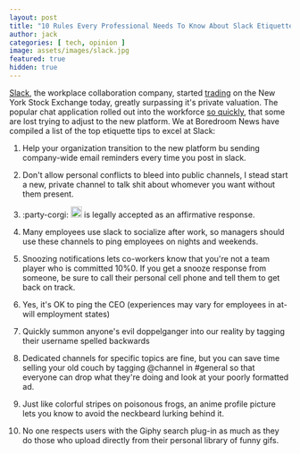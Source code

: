 ```yaml
---
layout: post
title: "10 Rules Every Professional Needs To Know About Slack Etiquette"
author: jack
categories: [ tech, opinion ]
image: assets/images/slack.jpg
featured: true
hidden: true
---
```


[Slack](https://finance.yahoo.com/quote/WORK), the workplace collaboration company, started [trading](https://www.nytimes.com/2019/06/20/technology/slack-stock-ipo-price-trading.html) on the New York Stock Exchange today, greatly surpassing it's private valuation. The popular chat application rolled out into the workforce [so quickly](https://www.nytimes.com/2019/06/19/style/slack-replace-email-ipo-listing.html), that some are lost trying to adjust to the new platform. We at Boredroom News have compiled a list of the top etiquette tips to excel at Slack:

1.  Help your organization transition to the new platform bu sending company-wide email reminders every time you post in slack.

2.  Don't allow personal conflicts to bleed into public channels, I stead start a new, private channel to talk shit about whomever you want without them present.

3.  :party-corgi: <img src="{{site.baseurl}}/assets/images/party-corgi.gif" width="20" height="20" /> is legally accepted as an affirmative response.

4.  Many employees use slack to socialize after work, so managers should use these channels to ping employees on nights and weekends.

5.  Snoozing notifications lets co-workers know that you're not a team player who is committed 10%0. If you get a snooze response from someone, be sure to call their personal cell phone and tell them to get back on track.

6.  Yes, it's OK to ping the CEO (experiences may vary for employees in at-will employment states)

7.  Quickly summon anyone's evil doppelganger into our reality by tagging their username spelled backwards

8.  Dedicated channels for specific topics are fine, but you can save time selling your old couch by tagging @channel in #general so that everyone can drop what they're doing and look at your poorly formatted ad.

9.  Just like colorful stripes on poisonous frogs, an anime profile picture lets you know to avoid the neckbeard lurking behind it.

10.  No one respects users with the Giphy search plug-in as much as they do those who upload directly from their personal library of funny gifs.